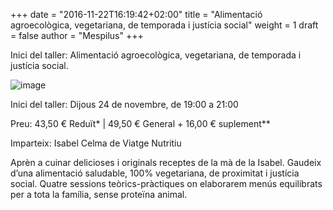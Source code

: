 +++
date = "2016-11-22T16:19:42+02:00"
title = "Alimentació agroecològica, vegetariana, de temporada i justícia social"
weight = 1
draft = false
author = "Mespilus"
+++

Inici del taller: Alimentació agroecològica, vegetariana, de temporada i justícia social.

![image](05-520x245.jpg)

Inici del taller: Dijous 24 de novembre, de 19:00 a 21:00

Preu: 43,50 € Reduït* | 49,50 € General + 16,00 € suplement**

Imparteix: Isabel Celma de Viatge Nutritiu

Aprèn a cuinar delicioses i originals receptes de la mà de la Isabel. Gaudeix d’una alimentació saludable, 100% vegetariana, de proximitat i justícia social. Quatre sessions teòrics-pràctiques on elaborarem menús equilibrats per a tota la família, sense proteïna animal.
